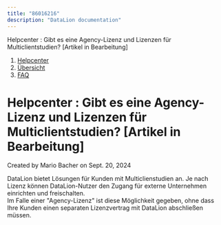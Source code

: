 ```yaml
---
title: "86016216"
description: "DataLion documentation"
---
```


Helpcenter : Gibt es eine Agency-Lizenz und Lizenzen für Multiclientstudien? \[Artikel in Bearbeitung\]  

1.  [Helpcenter](index.html)
2.  [Übersicht](2982609.html)
3.  [FAQ](FAQ_3539147.html)

# Helpcenter : Gibt es eine Agency-Lizenz und Lizenzen für Multiclientstudien? \[Artikel in Bearbeitung\]

Created by Mario Bacher on Sept. 20, 2024

DataLion bietet Lösungen für Kunden mit Multiclienstudien an. Je nach Lizenz können DataLion-Nutzer den Zugang für externe Unternehmen einrichten und freischalten.  
Im Falle einer "Agency-Lizenz" ist diese Möglichkeit gegeben, ohne dass Ihre Kunden einen separaten Lizenzvertrag mit DataLion abschließen müssen.
